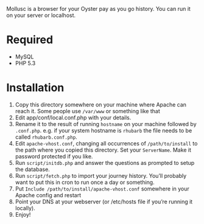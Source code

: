 Mollusc is a browser for your Oyster pay as you go history. You can run it on your server or localhost.

# Required

* MySQL
* PHP 5.3

# Installation

1. Copy this directory somewhere on your machine where Apache can reach it.
   Some people use `/var/www` or something like that
1. Edit app/conf/local.conf.php with your details.
2. Rename it to the result of running `hostname` on your machine followed by `.conf.php`.
   e.g. if your system hostname is `rhubarb` the file needs to be called `rhubarb.conf.php`.
3. Edit `apache-vhost.conf`, changing all occurrences of `/path/to/install` to the path where you copied this directory. Set your `ServerName`. Make it password protected if you like.
4. Run `script/initdb.php` and answer the questions as prompted to setup the database.
5. Run `script/fetch.php` to import your journey history. You’ll probably want to put this in cron to run once a day or something.
6. Put `Include /path/to/install/apache-vhost.conf` somewhere in your Apache config and restart
7. Point your DNS at your webserver (or /etc/hosts file if you’re running it locally).
8. Enjoy!

